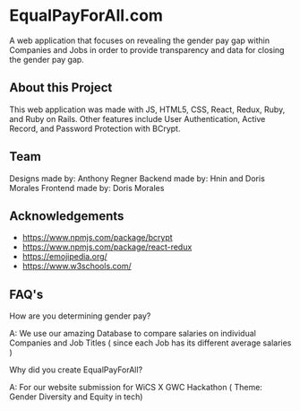 # EqualPayForAll.com

A web application that focuses on revealing the gender pay gap within Companies and Jobs in order to provide transparency and data for closing the gender pay gap.

## About this Project 

This web application was made with JS, HTML5, CSS, React, Redux, Ruby, and Ruby on Rails. Other features include User Authentication, Active Record, and Password Protection with BCrypt.

## Team

Designs made by: Anthony Regner
Backend made by: Hnin and Doris Morales
Frontend made by: Doris Morales

## Acknowledgements

* https://www.npmjs.com/package/bcrypt
* https://www.npmjs.com/package/react-redux 
* https://emojipedia.org/
* https://www.w3schools.com/ 

## FAQ's

How are you determining gender pay? 

A: We use our amazing Database to compare salaries on individual Companies and Job Titles ( since each Job has its different average salaries )

Why did you create EqualPayForAll?

A: For our website submission for WiCS X GWC Hackathon ( Theme: Gender Diversity and Equity in tech)



